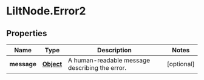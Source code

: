 # LiltNode.Error2

## Properties

Name | Type | Description | Notes
------------ | ------------- | ------------- | -------------
**message** | [**Object**](.md) | A human-readable message describing the error. | [optional] 



